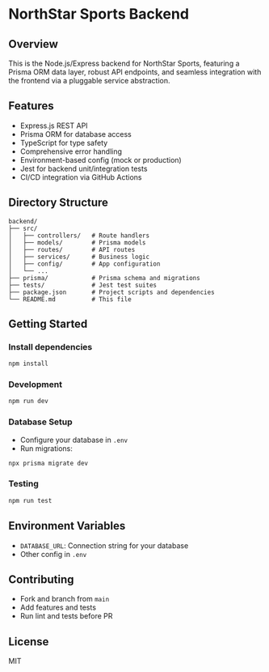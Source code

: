 # NorthStar Sports Backend

## Overview
This is the Node.js/Express backend for NorthStar Sports, featuring a Prisma ORM data layer, robust API endpoints, and seamless integration with the frontend via a pluggable service abstraction.

## Features
- Express.js REST API
- Prisma ORM for database access
- TypeScript for type safety
- Comprehensive error handling
- Environment-based config (mock or production)
- Jest for backend unit/integration tests
- CI/CD integration via GitHub Actions

## Directory Structure
```
backend/
├── src/
│   ├── controllers/   # Route handlers
│   ├── models/        # Prisma models
│   ├── routes/        # API routes
│   ├── services/      # Business logic
│   ├── config/        # App configuration
│   └── ...
├── prisma/            # Prisma schema and migrations
├── tests/             # Jest test suites
├── package.json       # Project scripts and dependencies
└── README.md          # This file
```

## Getting Started
### Install dependencies
```sh
npm install
```

### Development
```sh
npm run dev
```

### Database Setup
- Configure your database in `.env`
- Run migrations:
```sh
npx prisma migrate dev
```

### Testing
```sh
npm run test
```

## Environment Variables
- `DATABASE_URL`: Connection string for your database
- Other config in `.env`

## Contributing
- Fork and branch from `main`
- Add features and tests
- Run lint and tests before PR

## License
MIT
